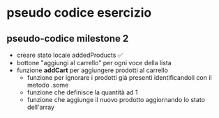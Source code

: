 # pseudo codice esercizio

## pseudo-codice milestone 2

- creare stato locale addedProducts ✅
- bottone "aggiungi al carrello" per ogni voce della lista
- funzione **addCart** per aggiungere prodotti al carrello
    - funzione per ignorare i prodotti già presenti identificandoli con il metodo .some
    - funzione che definisce la quantità ad 1
    - funzione che aggiunge il nuovo prodotto aggiornando lo stato dell'array 